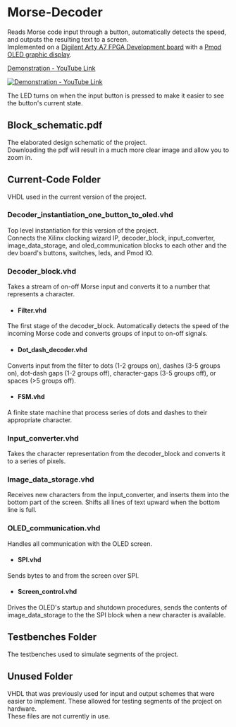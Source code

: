 # Morse-Decoder
Reads Morse code input through a button, automatically detects the speed, and outputs the resulting text to a screen.   
Implemented on a [Digilent Arty A7 FPGA Development board](https://store.digilentinc.com/arty-a7-artix-7-fpga-development-board/) with a [Pmod OLED graphic display](https://store.digilentinc.com/pmod-oled-128-x-32-pixel-monochromatic-oled-display/).

[Demonstration - YouTube Link](https://youtu.be/lpAaF3Yb4CQ)
<br>  

[![Demonstration - YouTube Link](https://i.ytimg.com/vi/lpAaF3Yb4CQ/hqdefault.jpg)](https://youtu.be/lpAaF3Yb4CQ)

The LED turns on when the input button is pressed to make it easier to see the button's current state.

## Block_schematic.pdf
The elaborated design schematic of the project.  
Downloading the pdf will result in a much more clear image and allow you to zoom in.

## Current-Code Folder
VHDL used in the current version of the project.

### Decoder_instantiation_one_button_to_oled.vhd
Top level instantiation for this version of the project.  
Connects the Xilinx clocking wizard IP, decoder_block, input_converter, image_data_storage, and oled_communication blocks to each other and the dev board's buttons, switches, leds, and Pmod IO.

### Decoder_block.vhd   
Takes a stream of on-off Morse input and converts it to a number that represents a character.

* #### Filter.vhd  
The first stage of the decoder_block. Automatically detects the speed of the incoming Morse code and converts groups of input to on-off signals.

* #### Dot_dash_decoder.vhd
Converts input from the filter to dots (1-2 groups on), dashes (3-5 groups on), dot-dash gaps (1-2 groups off), character-gaps (3-5 groups off), or spaces (>5 groups off).

* #### FSM.vhd
A finite state machine that process series of dots and dashes to their appropriate character.

### Input_converter.vhd
Takes the character representation from the decoder_block and converts it to a series of pixels.

### Image_data_storage.vhd
Receives new characters from the input_converter, and inserts them into the bottom part of the screen. Shifts all lines of text upward when the bottom line is full.

### OLED_communication.vhd  
Handles all communication with the OLED screen.

* #### SPI.vhd  
Sends bytes to and from the screen over SPI.

* #### Screen_control.vhd  
Drives the OLED's startup and shutdown procedures, sends the contents of image_data_storage to the the SPI block when a new character is available.

## Testbenches Folder  
The testbenches used to simulate segments of the project.

## Unused Folder
VHDL that was previously used for input and output schemes that were easier to implement. These allowed for testing segments of the project on hardware.  
These files are not currently in use.

